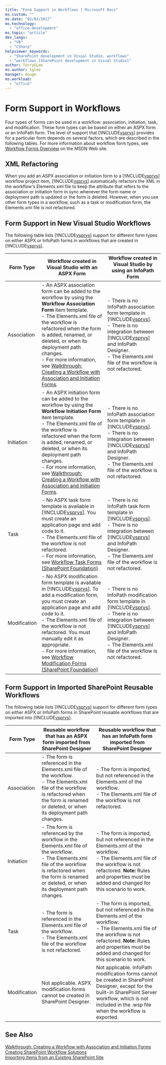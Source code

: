 ```yaml
---
title: "Form Support in Workflows | Microsoft Docs"
ms.custom: ""
ms.date: "02/02/2017"
ms.technology: 
  - "office-development"
ms.topic: "article"
dev_langs: 
  - "VB"
  - "CSharp"
helpviewer_keywords: 
  - "SharePoint development in Visual Studio, workflows"
  - "workflows [SharePoint development in Visual Studio]"
author: TerryGLee
ms.author: tglee
manager: douge
ms.workload: 
  - "office"
---
```

# Form Support in Workflows
  Four types of forms can be used in a workflow: association, initiation, task, and modification. These form types can be based on either an ASPX form or an InfoPath form. The level of support that [!INCLUDE[vsprvs](../sharepoint/includes/vsprvs-md.md)] provides for a particular form depends on several factors, which are described in the following tables. For more information about workflow form types, see [Workflow Forms Overview](http://go.microsoft.com/fwlink/?LinkId=185228) on the MSDN Web site.  
  
## XML Refactoring  
 When you add an ASPX association or initiation form to a [!INCLUDE[vsprvs](../sharepoint/includes/vsprvs-md.md)] workflow project item, [!INCLUDE[vsprvs](../sharepoint/includes/vsprvs-md.md)] automatically refactors the XML in the workflow's Elements.xml file to keep the attribute that refers to the association or initiation form in sync whenever the form name or deployment path is updated or the form is deleted. However, when you use other form types in a workflow, such as a task or modification form, the Elements.xml file is not refactored.  
  
## Form Support in New Visual Studio Workflows  
 The following table lists [!INCLUDE[vsprvs](../sharepoint/includes/vsprvs-md.md)] support for different form types on either ASPX or InfoPath forms in workflows that are created in [!INCLUDE[vsprvs](../sharepoint/includes/vsprvs-md.md)].  
  
|Form Type|Workflow created in Visual Studio with an ASPX Form|Workflow created in Visual Studio by using an InfoPath Form|  
|---------------|---------------------------------------------------------|-----------------------------------------------------------------|  
|Association|-   An ASPX association form can be added to the workflow by using the **Workflow Association Form** item template.<br />-   The Elements.xml file of the workflow is refactored when the form is added, renamed, or deleted, or when its deployment path changes.<br />-   For more information, see [Walkthrough: Creating a Workflow with Association and Initiation Forms](../sharepoint/walkthrough-creating-a-workflow-with-association-and-initiation-forms.md).|-   There is no InfoPath association form template in [!INCLUDE[vsprvs](../sharepoint/includes/vsprvs-md.md)].<br />-   There is no integration between [!INCLUDE[vsprvs](../sharepoint/includes/vsprvs-md.md)] and InfoPath Designer.<br />-   The Elements.xml file of the workflow is not refactored.|  
|Initiation|-   An ASPX initiation form can be added to the workflow by using the **Workflow Initiation Form** item template.<br />-   The Elements.xml file of the workflow is refactored when the form is added, renamed, or deleted, or when its deployment path changes.<br />-   For more information, see [Walkthrough: Creating a Workflow with Association and Initiation Forms](../sharepoint/walkthrough-creating-a-workflow-with-association-and-initiation-forms.md).|-   There is no InfoPath association form template in [!INCLUDE[vsprvs](../sharepoint/includes/vsprvs-md.md)].<br />-   There is no integration between [!INCLUDE[vsprvs](../sharepoint/includes/vsprvs-md.md)] and InfoPath Designer.<br />-   The Elements.xml file of the workflow is not refactored.|  
|Task|-   No ASPX task form template is available in [!INCLUDE[vsprvs](../sharepoint/includes/vsprvs-md.md)]. You must create an application page and add code to it.<br />-   The Elements.xml file of the workflow is not refactored.<br />-   For more information, see [Workflow Task Forms (SharePoint Foundation)](http://go.microsoft.com/fwlink/?LinkId=187674)|-   There is no InfoPath task form template in [!INCLUDE[vsprvs](../sharepoint/includes/vsprvs-md.md)].<br />-   There is no integration between [!INCLUDE[vsprvs](../sharepoint/includes/vsprvs-md.md)] and InfoPath Designer.<br />-   The Elements.xml file of the workflow is not refactored.|  
|Modification|-   No ASPX modification form template is available in [!INCLUDE[vsprvs](../sharepoint/includes/vsprvs-md.md)]. To add a modification form, you must create an application page and add code to it.<br />-   The Elements.xml file of the workflow is not refactored. You must manually edit it as appropriate.<br />-   For more information, see [Workflow Modification Forms (SharePoint Foundation)](http://go.microsoft.com/fwlink/?LinkId=187675)|-   There is no InfoPath modification form template in [!INCLUDE[vsprvs](../sharepoint/includes/vsprvs-md.md)].<br />-   There is no integration between [!INCLUDE[vsprvs](../sharepoint/includes/vsprvs-md.md)] and InfoPath Designer.<br />-   The Elements.xml file of the workflow is not refactored.|  
  
## Form Support in Imported SharePoint Reusable Workflows  
 The following table lists [!INCLUDE[vsprvs](../sharepoint/includes/vsprvs-md.md)] support for different form types on either ASPX or InfoPath forms in SharePoint reusable workflows that are imported into [!INCLUDE[vsprvs](../sharepoint/includes/vsprvs-md.md)].  
  
|Form Type|Reusable workflow that has an ASPX form imported from SharePoint Designer|Reusable workflow that has an InfoPath form imported from SharePoint Designer|  
|---------------|-------------------------------------------------------------------------------|-----------------------------------------------------------------------------------|  
|Association|-   The form is referenced in the Elements.xml file of the workflow.<br />-   The Elements.xml file of the workflow is refactored when the form is renamed or deleted, or when its deployment path changes.|-   The form is imported, but not referenced in the Elements.xml of the workflow.<br />-   The Elements.xml file of the workflow is not refactored.|  
|Initiation|-   The form is referenced by the workflow in the Elements.xml file of the workflow.<br />-   The Elements.xml file of the workflow is refactored when the form is renamed or deleted, or when its deployment path changes.|-   The form is imported, but not referenced in the Elements.xml of the workflow.<br />-   The Elements.xml file of the workflow is not refactored. **Note:**  Rules and properties must be added and changed for this scenario to work.|  
|Task|-   The form is referenced in the Elements.xml file of the workflow.<br />-   The Elements.xml file of the workflow is not refactored.|-   The form is imported, but not referenced in the Elements.xml of the workflow.<br />-   The Elements.xml file of the workflow is not refactored. **Note:**  Rules and properties must be added and changed for this scenario to work.|  
|Modification|Not applicable. ASPX modification forms cannot be created in SharePoint Designer.|Not applicable. InfoPath modification forms cannot be created in SharePoint Designer, except for the built-in SharePoint Server workflow, which is not included in the .wsp file when the workflow is exported.|  
  
## See Also  
 [Walkthrough: Creating a Workflow with Association and Initiation Forms](../sharepoint/walkthrough-creating-a-workflow-with-association-and-initiation-forms.md)   
 [Creating SharePoint Workflow Solutions](../sharepoint/creating-sharepoint-workflow-solutions.md)   
 [Importing Items from an Existing SharePoint Site](../sharepoint/importing-items-from-an-existing-sharepoint-site.md)  
  
  